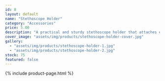 ```yaml
---
id: 8
layout: default
name: "Stethoscope Holder"
category: "Accessories"
price: 5.00
description: "A practical and sturdy stethoscope holder that attaches easily to your lab coat or belt, ensuring your stethoscope is always within reach."
cover_image: "assets/img/products/stethoscope-holder-cover.jpg"
gallery:
  - "assets/img/products/stethoscope-holder-1.jpg"
  - "assets/img/products/stethoscope-holder-2.jpg"
stock: 75
featured: false
---
```

{% include product-page.html %}